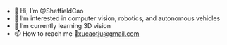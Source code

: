 - 👋 Hi, I’m @SheffieldCao
- 👀 I’m interested in computer vision, robotics, and autonomous vehicles
- 🌱 I’m currently learning 3D vision
- 📫 How to reach me :link:xucaotju@gmail.com

<!---- 💞️ I’m looking to collaborate on ...--->
<!---
SheffieldCao/SheffieldCao is a ✨ special ✨ repository because its `README.md` (this file) appears on your GitHub profile.
You can click the Preview link to take a look at your changes.
--->
